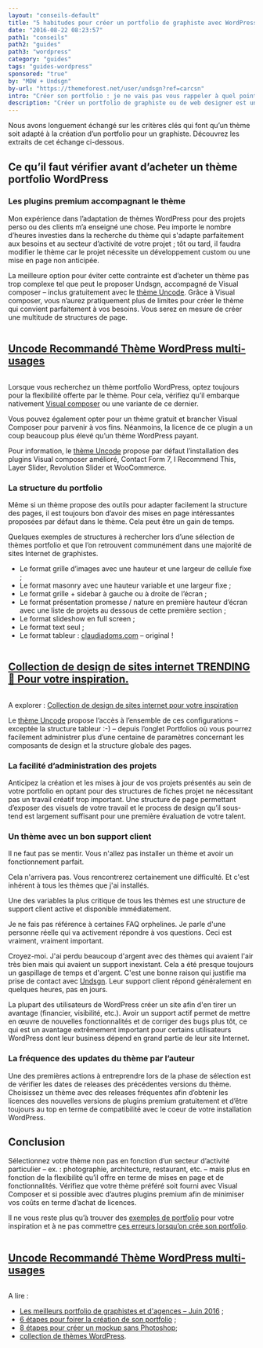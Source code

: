 ```yaml
---
layout: "conseils-default"
title: "5 habitudes pour créer un portfolio de graphiste avec WordPress"
date: "2016-08-22 08:23:57"
path1: "conseils"
path2: "guides"
path3: "wordpress"
category: "guides"
tags: "guides-wordpress"
sponsored: "true"
by: "MDW + Undsgn"
by-url: "https://themeforest.net/user/undsgn?ref=carcsn"
intro: "Créer son portfolio : je ne vais pas vous rappeler à quel point un portfolio est important pour un graphiste et je ne vais pas non plus vous expliquer à quel point il est facile de mettre en ligne son portfolio avec WordPress. J’ai préféré vous restituer les extraits d’une discussion que j’ai eu avec Damiano, un des créateurs de la fonderie de [thèmes WordPress Undsgn](https://themeforest.net/user/undsgn?ref=carcsn), composée d’un duo italo-suédois."
description: "Créer un portfolio de graphiste ou de web designer est une tâche délicate. Ces conseils vous aideront à créer un portfolio WordPress en toute simplicité."
---
```

Nous avons longuement échangé sur les critères clés qui font qu’un thème soit adapté à la création d’un portfolio pour un graphiste. Découvrez les extraits de cet échange ci-dessous.

## Ce qu’il faut vérifier avant d’acheter un thème portfolio WordPress

### Les plugins premium accompagnant le thème

Mon expérience dans l’adaptation de thèmes WordPress pour des projets perso ou des clients m’a enseigné une chose. Peu importe le nombre d’heures investies dans la recherche du thème qui s'adapte parfaitement aux besoins et au secteur d’activité de votre projet ; tôt ou tard, il faudra modifier le thème car le projet nécessite un développement custom ou une mise en page non anticipée.

La meilleure option pour éviter cette contrainte est d’acheter un thème pas trop complexe tel que peut le proposer Undsgn, accompagné de Visual composer – inclus gratuitement avec le [thème Uncode](https://themeforest.net/item/uncode-creative-multiuse-wordpress-theme/13373220?ref=carcsn). Grâce à Visual composer, vous n’aurez pratiquement plus de limites pour créer le thème qui convient parfaitement à vos besoins. Vous serez en mesure de créer une multitude de structures de page.

<div class="section-carte-index-panel">
  <a onclick="ga('send', 'event', 'Publicite', 'click', 'themeforest uncode');"  href="https://themeforest.net/item/uncode-creative-multiuse-wordpress-theme/13373220?ref=carcsn" title="Uncode - Thème WordPress multi-usages" target="_blank">
    <article class="carte-article-secondaire mod-ads">
      <div class="row collapse">
        <div class="small-3 medium-2 columns">
          <div class="rounded-img-d64 mod-ads" data-interchange="[https://s3-eu-west-1.amazonaws.com/mdw-images/xsmall/uncode-logo.jpg, (small)]" data-uuid="interchange-if5cwx8k1" style="background-image: url(https://s3-eu-west-1.amazonaws.com/mdw-images/xsmall/uncode-logo.jpg);"></div>
        </div>
        <div class="small-9 medium-10 columns">
          <h1 class="carte-article-secondaire-post-title mod-ads-index-panel-title mod-job-title">
            <span class="left job--entreprise">Uncode <span class="label--new">Recommandé</span></span>
            <span class="job--description">Thème WordPress multi-usages</span>
          </h1>
        </div>
      </div>
    </article>
  </a>
</div>

Lorsque vous recherchez un thème portfolio WordPress, optez toujours pour la flexibilité offerte par le thème. Pour cela, vérifiez qu’il embarque nativement [Visual composer](https://codecanyon.net/item/visual-composer-page-builder-for-wordpress/242431?ref=carcsn) ou une variante de ce dernier.

Vous pouvez également opter pour un thème gratuit et brancher Visual Composer pour parvenir à vos fins. Néanmoins, la licence de ce plugin a un coup beaucoup plus élevé qu’un thème WordPress payant.

Pour information, le [thème Uncode](https://themeforest.net/item/uncode-creative-multiuse-wordpress-theme/13373220?ref=carcsn) propose par défaut l’installation des plugins Visual composer amélioré, Contact Form 7, I Recommend This, Layer Slider, Revolution Slider et WooCommerce.

### La structure du portfolio

Même si un thème propose des outils pour adapter facilement la structure des pages, il est toujours bon d’avoir des mises en page intéressantes proposées par défaut dans le thème. Cela peut être un gain de temps.

Quelques exemples de structures à rechercher lors d’une sélection de thèmes portfolio et que l’on retrouvent communément dans une majorité de sites Internet de graphistes.

- Le format grille d’images avec une hauteur et une largeur de cellule fixe ;
- Le format masonry avec une hauteur variable et une largeur fixe ;
- Le format grille + sidebar à gauche ou à droite de l’écran ;
- Le format présentation promesse / nature en première hauteur d’écran avec une liste de projets au dessous de cette première section ;  
- Le format slideshow en full screen ;
- Le format text seul ;
- Le format tableur : [claudiadoms.com](http://claudiadoms.com/) – original !

<div class="section-carte-index-panel">
  <a href="http://www.magazineduwebdesign.com/inspirations/ui-design/sites-web/" title="Collection de design de sites internet">
    <article class="carte-article-secondaire mod-ads">
      <div class="row collapse">
        <div class="small-3 medium-2 columns">
          <div class="rounded-img-d64 mod-ads" data-interchange="[https://s3-eu-west-1.amazonaws.com/mdw-images/xsmall/inspiration-ui-design-site-web-rubensanchez-3.jpg, (small)]" data-uuid="interchange-if5cwx8k1" style="background-image: url(https://s3-eu-west-1.amazonaws.com/mdw-images/xsmall/inspiration-ui-design-site-web-rubensanchez-3.jpg);"></div>
        </div>
        <div class="small-9 medium-10 columns">
          <h1 class="carte-article-secondaire-post-title mod-ads-index-panel-title mod-job-title">
            <span class="left job--entreprise">Collection de design de sites internet <span class="label--new">TRENDING</span></span>
            <span class="job--description">👋 Pour votre inspiration.</span>
          </h1>
        </div>
      </div>
    </article>
  </a>
</div>

A explorer : [Collection de design de sites internet pour votre inspiration](http://www.magazineduwebdesign.com/inspirations/ui-design/sites-web/)

Le [thème Uncode](https://themeforest.net/item/uncode-creative-multiuse-wordpress-theme/13373220?ref=carcsn) propose l’accès à l’ensemble de ces configurations – exceptée la structure tableur :-) – depuis l’onglet Portfolios où vous pourrez facilement administrer plus d’une centaine de paramètres concernant les composants de design et la structure globale des pages.

### La facilité d’administration des projets

Anticipez la création et les mises à jour de vos projets présentés au sein de votre portfolio en optant pour des structures de fiches projet ne nécessitant pas un travail créatif trop important. Une structure de page permettant d’exposer des visuels de votre travail et le process de design qu’il sous-tend est largement suffisant pour une première évaluation de votre talent.

### Un thème avec un bon support client

Il ne faut pas se mentir. Vous n'allez pas installer un thème et avoir un fonctionnement parfait.

Cela n'arrivera pas. Vous rencontrerez certainement une difficulté. Et c'est inhérent à tous les thèmes que j'ai installés.

Une des variables la plus critique de tous les thèmes est une structure de support client active et disponible immédiatement.

Je ne fais pas référence à certaines FAQ orphelines. Je parle d'une personne réelle qui va activement répondre à vos questions. Ceci est vraiment, vraiment important.

Croyez-moi. J'ai perdu beaucoup d'argent avec des thèmes qui avaient l'air très bien mais qui avaient un support inexistant. Cela a été presque toujours un gaspillage de temps et d'argent. C'est une bonne raison qui justifie ma prise de contact avec [Undsgn](https://themeforest.net/user/undsgn?ref=carcsn). Leur support client répond généralement en quelques heures, pas en jours.

La plupart des utilisateurs de WordPress créer un site afin d'en tirer un avantage (financier, visibilité, etc.). Avoir un support actif permet de mettre en œuvre de nouvelles fonctionnalités et de corriger des bugs plus tôt, ce qui est un avantage extrêmement important pour certains utilisateurs WordPress dont leur business dépend en grand partie de leur site Internet.

### La fréquence des updates du thème par l’auteur

Une des premières actions à entreprendre lors de la phase de sélection est de vérifier les dates de releases des précédentes versions du thème. Choisissez un thème avec des releases fréquentes afin d’obtenir les licences des nouvelles versions de plugins premium gratuitement et d’être toujours au top en terme de compatibilité avec le coeur de votre installation WordPress.

## Conclusion

Sélectionnez votre thème non pas en fonction d’un secteur d’activité particulier – ex. : photographie, architecture, restaurant, etc. – mais plus en fonction de la flexibilité qu’il offre en terme de mises en page et de fonctionnalités. Vérifiez que votre thème préféré soit fourni avec Visual Composer et si possible avec d’autres plugins premium afin de minimiser vos coûts en terme d’achat de licences.

Il ne vous reste plus qu’à trouver des [exemples de portfolio](http://www.magazineduwebdesign.com/inspirations/ui-design/sites-web/) pour votre inspiration et à ne pas commettre [ces erreurs lorsqu’on crée son portfolio](http://www.magazineduwebdesign.com/conseils/guides/6-etapes-pour-foirer-le-design-de-son-portfolio/).

<div class="section-carte-index-panel">
  <a onclick="ga('send', 'event', 'Publicite', 'click', 'themeforest uncode');"  href="https://themeforest.net/item/uncode-creative-multiuse-wordpress-theme/13373220?ref=carcsn" title="Uncode - Thème WordPress multi-usages" target="_blank">
    <article class="carte-article-secondaire mod-ads">
      <div class="row collapse">
        <div class="small-3 medium-2 columns">
          <div class="rounded-img-d64 mod-ads" data-interchange="[https://s3-eu-west-1.amazonaws.com/mdw-images/xsmall/uncode-logo.jpg, (small)]" data-uuid="interchange-if5cwx8k1" style="background-image: url(https://s3-eu-west-1.amazonaws.com/mdw-images/xsmall/uncode-logo.jpg);"></div>
        </div>
        <div class="small-9 medium-10 columns">
          <h1 class="carte-article-secondaire-post-title mod-ads-index-panel-title mod-job-title">
            <span class="left job--entreprise">Uncode <span class="label--new">Recommandé</span></span>
            <span class="job--description">Thème WordPress multi-usages</span>
          </h1>
        </div>
      </div>
    </article>
  </a>
</div>

A lire :

- [Les meilleurs portfolio de graphistes et d'agences – Juin 2016](http://www.magazineduwebdesign.com/collection/les-meilleurs-sites-web-portfolio-perso-et-d-agence-juin-2016/) ;
- [6 étapes pour foirer la création de son portfolio](http://www.magazineduwebdesign.com/conseils/guides/6-etapes-pour-foirer-le-design-de-son-portfolio/) ;
- [8 étapes pour créer un mockup sans Photoshop](http://www.magazineduwebdesign.com/conseils/guides/8-etapes-pour-creer-un-mockup-sans-photoshop/);
- [collection de thèmes WordPress](http://www.magazineduwebdesign.com/ressources/themes-wordpress/).
